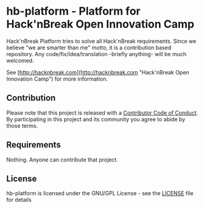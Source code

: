 # hb-platform - Platform for Hack'nBreak Open Innovation Camp
Hack'nBreak Platform tries to solve all Hack'nBreak requirements. Since we believe "we are smarter than me" motto, it is a contribution based repository. Any code/fix/idea/translation -briefly anything- will be much welcomed.

See [http://hacknbreak.com](http://hacknbreak.com "Hack'nBreak Open Innovation Camp") for more information.

## Contribution
Please note that this project is released with a
[Contributor Code of Conduct](CODE_OF_CONDUCT.md).
By participating in this project and its community you agree to abide by those terms.

## Requirements
Nothing. Anyone can contribute that project.

## License
hb-platform is licensed under the GNU/GPL License - see the [LICENSE](LICENSE.md) file for details
